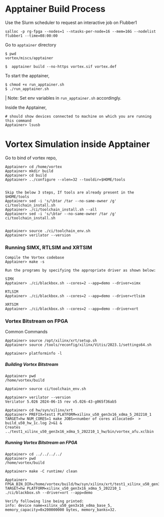 # Apptainer Build Process

Use the Slurm scheduler to request an interactive job on Flubber1
```
salloc -p rg-fpga --nodes=1 --ntasks-per-node=16 --mem=16G --nodelist flubber1 --time=08:00:00
```

Go to `apptainer` directory

```
$ pwd
vortex/miscs/apptainer

$  apptainer build --no-https vortex.sif vortex.def

```


To start the apptainer,
```
$ chmod +x run_apptainer.sh
$ ./run_apptainer.sh
```


| Note: Set env variables in `run_apptainer.sh` accordingly.


Inside the Apptainer,
```
# should show devices connected to machine on which you are running this command
Apptainer> lsusb

```


# Vortex Simulation inside Apptainer

Go to bind of vortex repo,
```
Apptainer> cd /home/vortex
Apptainer> mkdir build
Apptainer> cd build
Apptainer> ../configure --xlen=32 --tooldir=$HOME/tools


Skip the below 3 steps, If tools are already present in the $HOME/tools
Apptainer> sed -i 's/\btar /tar --no-same-owner /g' ci/toolchain_install.sh
Apptainer> ./ci/toolchain_install.sh --all
Apptainer> sed -i 's/\btar --no-same-owner /tar /g' ci/toolchain_install.sh


Apptainer> source ./ci/toolchain_env.sh
Apptainer> verilator --version
```


### Running SIMX, RTLSIM and XRTSIM
```
Compile the Vortex codebase
Apptainer> make -s

Run the programs by specifying the appropriate driver as shown below:

SIMX
Apptainer> ./ci/blackbox.sh --cores=2 --app=demo --driver=simx

RTLSIM
Apptainer> ./ci/blackbox.sh --cores=2 --app=demo --driver=rtlsim

XRTSIM
Apptainer> ./ci/blackbox.sh --cores=2 --app=demo --driver=xrt
```


### Vortex Bitstream on FPGA

Common Commands
```
Apptainer> source /opt/xilinx/xrt/setup.sh
Apptainer> source /tools/reconfig/xilinx/Vitis/2023.1/settings64.sh

Apptainer> platforminfo -l

```

##### Building Vortex Bitstream

```
Apptainer> pwd
/home/vortex/build

Apptainer> source ci/toolchain_env.sh

Apptainer> verilator --version
Verilator 5.026 2024-06-15 rev v5.026-43-g065f36ab5

Apptainer> cd hw/syn/xilinx/xrt
Apptainer> PREFIX=test1 PLATFORM=xilinx_u50_gen3x16_xdma_5_202210_1 TARGET=hw NUM_CORES=1 make JOBS=<number of cores allocated>  > build_u50_hw_1c.log 2>&1 &
Creates ../test1_xilinx_u50_gen3x16_xdma_5_202210_1_hw/bin/vortex_afu.xclbin
```

##### Running Vortex Bitstream on FPGA
```
Apptainer> cd ../../../../
Apptainer> pwd
/home/vortex/build

Apptainer> make -C runtime/ clean

Apptainer> FPGA_BIN_DIR=/home/vortex/build/hw/syn/xilinx/xrt/test1_xilinx_u50_gen3x16_xdma_5_202210_1_hw/bin  TARGET=hw PLATFORM=xilinx_u50_gen3x16_xdma_5_202210_1  ./ci/blackbox.sh --driver=xrt --app=demo

Verify following line being printed:
info: device name=xilinx_u50_gen3x16_xdma_base_5, memory_capacity=0x200000000 bytes, memory_banks=32.
```
